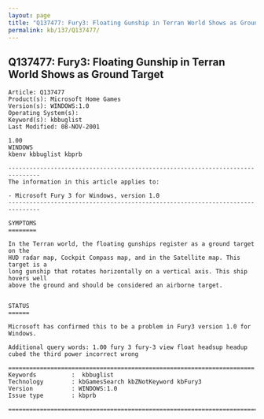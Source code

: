 ```yaml
---
layout: page
title: "Q137477: Fury3: Floating Gunship in Terran World Shows as Ground Target"
permalink: kb/137/Q137477/
---
```


## Q137477: Fury3: Floating Gunship in Terran World Shows as Ground Target

	Article: Q137477
	Product(s): Microsoft Home Games
	Version(s): WINDOWS:1.0
	Operating System(s): 
	Keyword(s): kbbuglist
	Last Modified: 08-NOV-2001
	
	1.00
	WINDOWS
	kbenv kbbuglist kbprb
	
	-------------------------------------------------------------------------------
	The information in this article applies to:
	
	- Microsoft Fury 3 for Windows, version 1.0 
	-------------------------------------------------------------------------------
	
	SYMPTOMS
	========
	
	In the Terran world, the floating gunships register as a ground target on the
	HUD radar map, Cockpit Compass map, and in the Satellite map. This target is a
	long gunship that rotates horizontally on a vertical axis. This ship hovers well
	above the ground and should be considered an airborne target.
	
	
	STATUS
	======
	
	Microsoft has confirmed this to be a problem in Fury3 version 1.0 for Windows.
	
	Additional query words: 1.00 fury 3 fury-3 view float headsup headup cubed the third power incorrect wrong
	
	======================================================================
	Keywords          :  kbbuglist
	Technology        : kbGamesSearch kbZNotKeyword kbFury3
	Version           : WINDOWS:1.0
	Issue type        : kbprb
	
	=============================================================================
	
